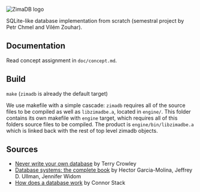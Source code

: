 ![ZimaDB logo](https://raw.githubusercontent.com/zouharvi/ZimaDB/master/doc_meta/logo/zimadb.png)

SQLite-like database implementation from scratch (semestral project by Petr Chmel and Vilém Zouhar).

## Documentation
Read concept assignment in `doc/concept.md`.

## Build
`make` (`zimadb` is already the default target)

We use makefile with a simple cascade:
`zimadb` requires all of the source files to be compiled as well as `libzimadbe.a`, located in `engine/`. This folder contains its own makefile with `engine` target, which requires all of this folders source files to be compiled. The product is `engine/bin/libzimadbe.a` which is linked back with the rest of top level zimadb objects.

## Sources
- [Never write your own database](https://medium.com/@terrycrowley/never-write-your-own-database-736f704c780) by Terry Crowley
- [Database systems: the complete book](https://vufind.techlib.cz/Record/000144487#description) by Hector Garcia-Molina, Jeffrey D. Ullman, Jennifer Widom
- [How does a database work](https://cstack.github.io/db_tutorial/) by Connor Stack
